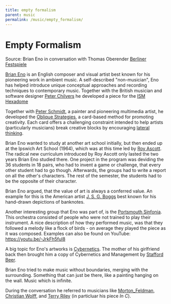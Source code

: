 ```yaml
---
title: empty formalism
parent: music
permalink: /music/empty_formalism/
---
```



# Empty Formalism

Source: Brian Eno in conversation with Thomas Oberender [Berliner Festspiele](https://blog.berlinerfestspiele.de/empty-formalism/)

[Brian Eno](https://en.wikipedia.org/wiki/Brian_Eno) is an English composer and visual artist best known for his pioneering work in ambient music. A self-described "non-musician", Eno has helped introduce unique conceptual approaches and recording techniques to contemporary music. Together with the British musician and software designer [Peter Chilvers](https://en.wikipedia.org/wiki/Peter_Chilvers_(musician)) he developed a piece for the [ISM Hexadome](https://www.berlin-ism.com/de/news/ism-hexadome)

Together with [Peter Schmidt](https://en.wikipedia.org/wiki/Peter_Schmidt_(artist)), a painter and pioneering multimedia artist, he developed the [Oblique Strategies](https://en.wikipedia.org/wiki/Oblique_Strategies), a card-based method for promoting creativity. Each card offers a challenging constraint intended to help artists (particularly musicians) break creative blocks by encouraging [lateral thinking](https://en.wikipedia.org/wiki/Lateral_thinking).

Brian Eno wanted to study at another art school initially, but then ended up at the Ipswich Art School (1964), which was at this time led by [Roy Ascott](https://en.wikipedia.org/wiki/Roy_Ascott). The radical new curriculum introduced by Roy Ascott only lasted the two years Brian Eno studied there. One project in the program was deviding the 36 students in 18 pairs, who had to invent a game or challenge, that every other student had to go though. Afterwards, the groups had to write a report on all the other's characters. The rest of the semester, the students had to be the opposite of their character.

Brian Eno argued, that the value of art is always a conferred value. An example for this is the American artist [J. S. G. Boggs](https://en.wikipedia.org/wiki/J._S._G._Boggs) best known for his hand-drawn depictions of banknotes.

Another interesting group that Eno was part of, is the [Portsmouth Sinfonia](https://en.wikipedia.org/wiki/Portsmouth_Sinfonia). This orchestra consisted of people who were not trained to play their instrument. A nice description of how they performed music, was that they followed a melody like a flock of birds - on average they played the piece as it was composed. Examples can also be found on YouTube: https://youtu.be/-JrkFh5ful8

A big topic for Eno's artworks is [Cybernetics](https://en.wikipedia.org/wiki/Cybernetics). The mother of his girlfriend back then brought him a copy of Cybernetics and Management by [Stafford Beer](https://en.wikipedia.org/wiki/Stafford_Beer).

Brian Eno tried to make music without boundaries, merging with the surrounding. Something that can just be there, like a painting hanging on the wall. Music which is infinite. 

During the conversation he referred to musicians like [Morton_Feldman](https://en.wikipedia.org/wiki/Morton_Feldman), [Christian Wolff](https://en.wikipedia.org/wiki/Christian_Wolff_(composer)), and [Terry Riley](https://en.wikipedia.org/wiki/Terry_Riley) (in particluar his piece *In C*).


